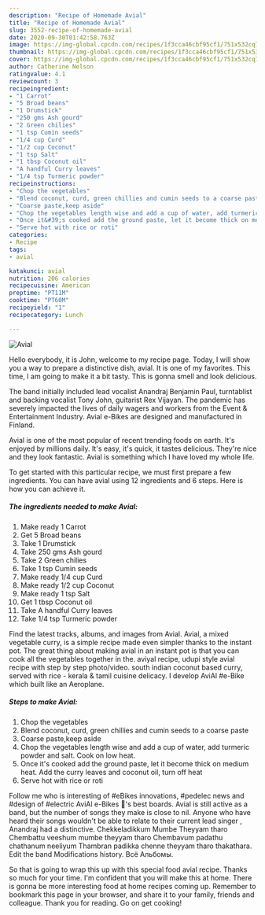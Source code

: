 ```yaml
---
description: "Recipe of Homemade Avial"
title: "Recipe of Homemade Avial"
slug: 3552-recipe-of-homemade-avial
date: 2020-09-30T01:42:58.763Z
image: https://img-global.cpcdn.com/recipes/1f3cca46cbf95cf1/751x532cq70/avial-recipe-main-photo.jpg
thumbnail: https://img-global.cpcdn.com/recipes/1f3cca46cbf95cf1/751x532cq70/avial-recipe-main-photo.jpg
cover: https://img-global.cpcdn.com/recipes/1f3cca46cbf95cf1/751x532cq70/avial-recipe-main-photo.jpg
author: Catherine Nelson
ratingvalue: 4.1
reviewcount: 3
recipeingredient:
- "1 Carrot"
- "5 Broad beans"
- "1 Drumstick"
- "250 gms Ash gourd"
- "2 Green chilies"
- "1 tsp Cumin seeds"
- "1/4 cup Curd"
- "1/2 cup Coconut"
- "1 tsp Salt"
- "1 tbsp Coconut oil"
- "A handful Curry leaves"
- "1/4 tsp Turmeric powder"
recipeinstructions:
- "Chop the vegetables"
- "Blend coconut, curd, green chillies and cumin seeds to a coarse paste"
- "Coarse paste,keep aside"
- "Chop the vegetables length wise and add a cup of water, add turmeric powder and salt. Cook on low heat."
- "Once it&#39;s cooked add the ground paste, let it become thick on medium heat. Add the curry leaves and coconut oil, turn off heat"
- "Serve hot with rice or roti"
categories:
- Recipe
tags:
- avial

katakunci: avial 
nutrition: 206 calories
recipecuisine: American
preptime: "PT11M"
cooktime: "PT60M"
recipeyield: "1"
recipecategory: Lunch

---
```



![Avial](https://img-global.cpcdn.com/recipes/1f3cca46cbf95cf1/751x532cq70/avial-recipe-main-photo.jpg)

Hello everybody, it is John, welcome to my recipe page. Today, I will show you a way to prepare a distinctive dish, avial. It is one of my favorites. This time, I am going to make it a bit tasty. This is gonna smell and look delicious.

The band initially included lead vocalist Anandraj Benjamin Paul, turntablist and backing vocalist Tony John, guitarist Rex Vijayan. The pandemic has severely impacted the lives of daily wagers and workers from the Event &amp; Entertainment Industry. Avial e-Bikes are designed and manufactured in Finland.

Avial is one of the most popular of recent trending foods on earth. It's enjoyed by millions daily. It's easy, it's quick, it tastes delicious. They're nice and they look fantastic. Avial is something which I have loved my whole life.


To get started with this particular recipe, we must first prepare a few ingredients. You can have avial using 12 ingredients and 6 steps. Here is how you can achieve it.

<!--inarticleads1-->

##### The ingredients needed to make Avial:

1. Make ready 1 Carrot
1. Get 5 Broad beans
1. Take 1 Drumstick
1. Take 250 gms Ash gourd
1. Take 2 Green chilies
1. Take 1 tsp Cumin seeds
1. Make ready 1/4 cup Curd
1. Make ready 1/2 cup Coconut
1. Make ready 1 tsp Salt
1. Get 1 tbsp Coconut oil
1. Take A handful Curry leaves
1. Take 1/4 tsp Turmeric powder


Find the latest tracks, albums, and images from Avial. Avial, a mixed vegetable curry, is a simple recipe made even simpler thanks to the instant pot. The great thing about making avial in an instant pot is that you can cook all the vegetables together in the. aviyal recipe, udupi style avial recipe with step by step photo/video. south indian coconut based curry, served with rice - kerala &amp; tamil cuisine delicacy. I develop AviAl #e-Bike which built like an Aeroplane. 

<!--inarticleads2-->

##### Steps to make Avial:

1. Chop the vegetables
1. Blend coconut, curd, green chillies and cumin seeds to a coarse paste
1. Coarse paste,keep aside
1. Chop the vegetables length wise and add a cup of water, add turmeric powder and salt. Cook on low heat.
1. Once it&#39;s cooked add the ground paste, let it become thick on medium heat. Add the curry leaves and coconut oil, turn off heat
1. Serve hot with rice or roti


Follow me who is interesting of #eBikes innovations, #pedelec news and #design of #electric AviAl e-Bikes 🚴&#39;s best boards. Avial is still active as a band, but the number of songs they make is close to nil. Anyone who have heard their songs wouldn&#39;t be able to relate to their current lead singer , Anandraj had a distinctive. Chekkeladikkum Mumbe Theyyam tharo Chembattu veeshum mumbe theyyam tharo Chembavum padathu chathanum neeliyum Thambran padikka chenne theyyam tharo thakathara. Edit the band Modifications history. Всё Альбомы. 

So that is going to wrap this up with this special food avial recipe. Thanks so much for your time. I'm confident that you will make this at home. There is gonna be more interesting food at home recipes coming up. Remember to bookmark this page in your browser, and share it to your family, friends and colleague. Thank you for reading. Go on get cooking!
